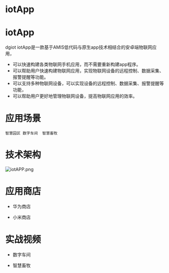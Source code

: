 # iotApp
# iotApp

  dgiot iotApp是一款基于AMIS低代码与原生app技术相结合的安卓端物联网应用，
  + 可以快速构建各类物联网手机应用，而不需要重新构建app程序。
  + 可以帮助用户快速构建物联网应用，实现物联网设备的远程控制、数据采集、报警提醒等功能。
  + 可以支持多种物联网设备，可以实现设备的远程控制、数据采集、报警提醒等功能，
  + 可以帮助用户更好地管理物联网设备，提高物联网应用的效率。
  
  
 # 应用场景
    智慧园区 数字车间  智慧畜牧

 # 技术架构
 
![iotAPP.png](http://dgiot-1253666439.cos.ap-shanghai-fsi.myqcloud.com/shuwa_tech/zh/iotAPP.png)

 # 应用商店
   + 华为商店
     
   + 小米商店
 
 # 实战视频
 
  + 数字车间
  
  +  智慧畜牧
 
 
